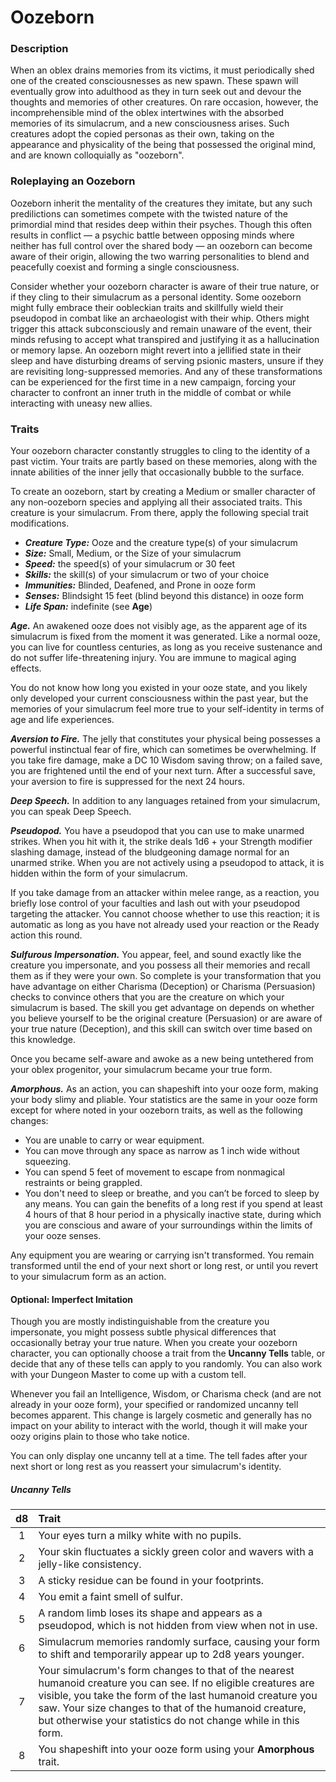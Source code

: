 # Oozeborn

### Description

When an oblex drains memories from its victims, it must periodically shed one of the created consciousnesses as new spawn. These spawn will eventually grow into adulthood as they in turn seek out and devour the thoughts and memories of other creatures. On rare occasion, however, the incomprehensible mind of the oblex intertwines with the absorbed memories of its simulacrum, and a new consciousness arises. Such creatures adopt the copied personas as their own, taking on the appearance and physicality of the being that possessed the original mind, and are known colloquially as "oozeborn".

### Roleplaying an Oozeborn

Oozeborn inherit the mentality of the creatures they imitate, but any such predilictions can sometimes compete with the twisted nature of the primordial mind that resides deep within their psyches. Though this often results in conflict — a psychic battle between opposing minds where neither has full control over the shared body — an oozeborn can become aware of their origin, allowing the two warring personalities to blend and peacefully coexist and forming a single consciousness.

Consider whether your oozeborn character is aware of their true nature, or if they cling to their simulacrum as a personal identity. Some oozeborn might fully embrace their oobleckian traits and skillfully wield their pseudopod in combat like an archaeologist with their whip. Others might trigger this attack subconsciously and remain unaware of the event, their minds refusing to accept what transpired and justifying it as a hallucination or memory lapse. An oozeborn might revert into a jellified state in their sleep and have disturbing dreams of serving psionic masters, unsure if they are revisiting long-suppressed memories. And any of these transformations can be experienced for the first time in a new campaign, forcing your character to confront an inner truth in the middle of combat or while interacting with uneasy new allies.

### Traits

Your oozeborn character constantly struggles to cling to the identity of a past victim. Your traits are partly based on these memories, along with the innate abilities of the inner jelly that occasionally bubble to the surface.

To create an oozeborn, start by creating a Medium or smaller character of any non-oozeborn species and applying all their associated traits. This creature is your simulacrum. From there, apply the following special trait modifications.

- _**Creature Type:**_ Ooze and the creature type(s) of your simulacrum
- _**Size:**_ Small, Medium, or the Size of your simulacrum
- _**Speed:**_ the speed(s) of your simulacrum or 30 feet
- _**Skills:**_ the skill(s) of your simulacrum or two of your choice
- _**Immunities:**_ Blinded, Deafened, and Prone in ooze form
- _**Senses:**_ Blindsight 15 feet (blind beyond this distance) in ooze form
- _**Life Span:**_ indefinite (see **Age**)

_**Age.**_ An awakened ooze does not visibly age, as the apparent age of its simulacrum is fixed from the moment it was generated. Like a normal ooze, you can live for countless centuries, as long as you receive sustenance and do not suffer life-threatening injury. You are immune to magical aging effects.

You do not know how long you existed in your ooze state, and you likely only developed your current consciousness within the past year, but the memories of your simulacrum feel more true to your self-identity in terms of age and life experiences.

_**Aversion to Fire.**_ The jelly that constitutes your physical being possesses a powerful instinctual fear of fire, which can sometimes be overwhelming. If you take fire damage, make a DC 10 Wisdom saving throw; on a failed save, you are frightened until the end of your next turn. After a successful save, your aversion to fire is suppressed for the next 24 hours.

_**Deep Speech.**_ In addition to any languages retained from your simulacrum, you can speak Deep Speech.

_**Pseudopod.**_ You have a pseudopod that you can use to make unarmed strikes. When you hit with it, the strike deals 1d6 + your Strength modifier slashing damage, instead of the bludgeoning damage normal for an unarmed strike. When you are not actively using a pseudopod to attack, it is hidden within the form of your simulacrum.

If you take damage from an attacker within melee range, as a reaction, you briefly lose control of your faculties and lash out with your pseudopod targeting the attacker. You cannot choose whether to use this reaction; it is automatic as long as you have not already used your reaction or the Ready action this round.

_**Sulfurous Impersonation.**_ You appear, feel, and sound exactly like the creature you impersonate, and you possess all their memories and recall them as if they were your own. So complete is your transformation that you have advantage on either Charisma (Deception) or Charisma (Persuasion) checks to convince others that you are the creature on which your simulacrum is based. The skill you get advantage on depends on whether you believe yourself to be the original creature (Persuasion) or are aware of your true nature (Deception), and this skill can switch over time based on this knowledge.

Once you became self-aware and awoke as a new being untethered from your oblex progenitor, your simulacrum became your true form.

_**Amorphous.**_ As an action, you can shapeshift into your ooze form, making your body slimy and pliable. Your statistics are the same in your ooze form except for where noted in your oozeborn traits, as well as the following changes:

- You are unable to carry or wear equipment.
- You can move through any space as narrow as 1 inch wide without squeezing.
- You can spend 5 feet of movement to escape from nonmagical restraints or being grappled.
- You don't need to sleep or breathe, and you can’t be forced to sleep by any means. You can gain the benefits of a long rest if you spend at least 4 hours of that 8 hour period in a physically inactive state, during which you are conscious and aware of your surroundings within the limits of your ooze senses.

Any equipment you are wearing or carrying isn't transformed. You remain transformed until the end of your next short or long rest, or until you revert to your simulacrum form as an action.

#### Optional: Imperfect Imitation

Though you are mostly indistinguishable from the creature you impersonate, you might possess subtle physical differences that occasionally betray your true nature. When you create your oozeborn character, you can optionally choose a trait from the **Uncanny Tells** table, or decide that any of these tells can apply to you randomly. You can also work with your Dungeon Master to come up with a custom tell.

Whenever you fail an Intelligence, Wisdom, or Charisma check (and are not already in your ooze form), your specified or randomized uncanny tell becomes apparent. This change is largely cosmetic and generally has no impact on your ability to interact with the world, though it will make your oozy origins plain to those who take notice.

You can only display one uncanny tell at a time. The tell fades after your next short or long rest as you reassert your simulacrum's identity.

##### Uncanny Tells

| d8 | Trait |
|:-:|:-|
| 1 | Your eyes turn a milky white with no pupils. |
| 2 | Your skin fluctuates a sickly green color and wavers with a jelly-like consistency. |
| 3 | A sticky residue can be found in your footprints. |
| 4 | You emit a faint smell of sulfur. |
| 5 | A random limb loses its shape and appears as a pseudopod, which is not hidden from view when not in use. |
| 6 | Simulacrum memories randomly surface, causing your form to shift and temporarily appear up to 2d8 years younger. |
| 7 | Your simulacrum's form changes to that of the nearest humanoid creature you can see. If no eligible creatures are visible, you take the form of the last humanoid creature you saw. Your size changes to that of the humanoid creature, but otherwise your statistics do not change while in this form. |
| 8 | You shapeshift into your ooze form using your **Amorphous** trait. |
